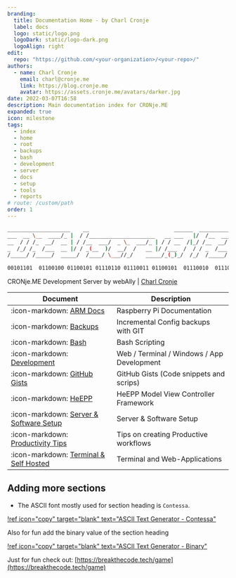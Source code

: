 ```yaml
---
branding:
  title: Documentation Home - by Charl Cronje
  label: docs
  logo: static/logo.png
  logoDark: static/logo-dark.png
  logoAlign: right
edit:
  repo: "https://github.com/<your-organization>/<your-repo>/"
authors:
  - name: Charl Cronje
    email: charl@cronje.me
    link: https://blog.cronje.me
    avatar: https://assets.cronje.me/avatars/darker.jpg
date: 2022-03-07T16:58
description: Main documentation index for CRONje.ME
expanded: true
icon: milestone
tags: 
  - index
  - home
  - root
  - backups
  - bash
  - development
  - server
  - docs
  - setup
  - tools
  - reports
# route: /custom/path
order: 1
---
```

<script type="text/javascript">(function(w,s){var e=document.createElement("script");e.type="text/javascript";e.async=true;e.src="https://cdn.pagesense.io/js/webally/f2527eebee974243853bcd47b32631f4.js";var x=document.getElementsByTagName("script")[0];x.parentNode.insertBefore(e,x);})(window,"script");</script>


```sh
____________________    __                           ______  ____________
___  __ \__  ____/_ |  / /_____________________   __ ___   |/  /__  ____/
__  / / /_  __/  __ | / /__  ___/  _ \_  ___/_ | / / __  /|_/ /__  __/   
_  /_/ /_  /___  __ |/ / _(__  )/  __/  /   __ |/ /___  /  / / _  /___   
/_____/ /_____/  _____/  /____/ \___//_/    _____/_(_)_/  /_/  /_____/   
                                                                        
00101101  01100100 01100101 01110110 01110011 01100101  01110010  01110110 
```

CRONje.ME Development Server by webAlly | [Charl Cronje](https://blog.cronje.me)

| Document                                                                | Description                                |
|-------------------------------------------------------------------------|--------------------------------------------|
| :icon-markdown: [ARM Docs](https://arm.docs.cronje.me)                  | Raspberry Pi Documentation                 |
| :icon-markdown: [Backups](https://backup.docs.cronje.me)                | Incremental Config backups with GIT        |
| :icon-markdown: [Bash](https://bash.docs.cronje.me)                     | Bash Scripting                             |
| :icon-markdown: [Development](https://dev.docs.cronje.me)               | Web / Terminal / Windows / App Development |
| :icon-markdown: [GitHub Gists](https://gist.docs.cronje.me)             | GitHub Gists (Code snippets and scrips)    |
| :icon-markdown: [HeEPP](https://heepp.docs.cronje.me)                   | HeEPP Model View Controller Framework      |
| :icon-markdown: [Server & Software Setup](https://setup.docs.cronje.me) | Server & Software Setup                    |
| :icon-markdown: [Productivity Tips](https://tip.docs.cronje.me)         | Tips on creating Productive workflows      |
| :icon-markdown: [Terminal & Self Hosted](https://tools.docs.cronje.me)  | Terminal and Web-Applications              |

## Adding more sections

- The ASCII font mostly used for section heading is `Contessa`.

[!ref icon="copy" target="blank" text="ASCII Text Generator - Contessa"](https://patorjk.com/software/taag/#p=display&f=Contessa&t=NEW.DOCS.ME)

Also for fun add the binary value of the section heading

[!ref icon="copy" target="blank" text="ASCII Text Generator - Binary"](https://patorjk.com/software/taag/#p=display&f=Binary&t=NEW.DOCS.ME)

Just for fun check out: [https://breakthecode.tech/game](https://breakthecode.tech/game)